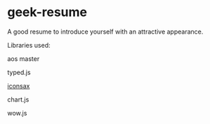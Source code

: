 # geek-resume
A good resume to introduce yourself with an attractive appearance.

Libraries used:

aos master

typed.js

[iconsax](https://github.com/muhammadlailil/iconsax)

chart.js

wow.js
